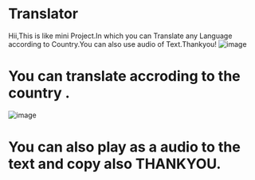 # Translator
Hii,This is like mini Project.In which you can Translate any Language according to Country.You can also use audio of Text.Thankyou!
![image](https://user-images.githubusercontent.com/107467689/221767593-d5e17ea2-e07d-4263-944c-d3ca025038dd.png)
# You can translate accroding to the country .
![image](https://user-images.githubusercontent.com/107467689/221767793-0d7023dc-9727-49c3-8fd3-dd8d062a4897.png)


# You can also play as a audio to the text and copy also THANKYOU.
